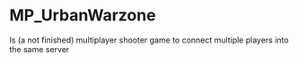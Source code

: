 # MP_UrbanWarzone

Is (a not finished) multiplayer shooter game to connect multiple players into the same server

